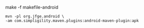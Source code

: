 make -f makefile-android

```shell
mvn -pl org.jfge.android \
-am com.simpligility.maven.plugins:android-maven-plugin:apk
```